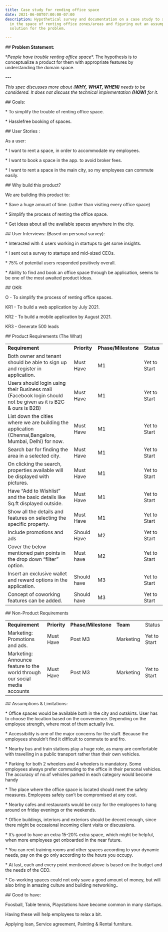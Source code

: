 ```yaml
---
title: Case study for rending office space
date: 2021-06-08T07:00:00-07:00
description: Hypothetical survey and documentation on a case study to solve the problems
  in the space of renting office zones/areas and figuring out an assumption based
  solution for the problem.

---
```

\## **Problem Statement:**

\**People have trouble renting office space**. The hypothesis is to conceptualize a product for them with appropriate features by understanding the domain space.

\---

_This spec discusses more about (**WHY,** **WHAT, WHEN)** needs to be considered. It does not discuss the technical implementation **(HOW)** for it._

\## Goals:

\*   To simplify the trouble of renting office space.

\*   Hasslefree booking of spaces.

\## User Stories :

As a user:

\*   I want to rent a space, in order to accommodate my employees.

\*   I want to book a space in the app. to avoid broker fees.

\*   I want to rent a space in the main city, so my employees can commute easily.

\## Why build this product?

We are building this product to:

\*   Save a huge amount of time. (rather than visiting every office space)

\*   Simplify the process of renting the office space.

\*   Get ideas about all the available spaces anywhere in the city.

\## User Interviews: (Based on personal survey):

\*   Interacted with 4 users working in startups to get some insights.

\*   I sent out a survey to startups and mid-sized CEOs.

\*   75% of potential users responded positively overall. 

\*   Ability to find and book an office space through be application, seems to be one of the most awaited product ideas.

\## OKR:

O - To simplify the process of renting office spaces.

KR1 - To build a web application by July 2021.

KR2 - To build a mobile application by August 2021.

KR3 - Generate 500 leads 

\## Product Requirements (The What)

<table>

  <tr>

   <td><strong>Requirement</strong>

   </td>

   <td><strong>Priority</strong>

   </td>

   <td><strong>Phase/Milestone</strong>

   </td>

   <td><strong>Status</strong>

   </td>

  </tr>

  <tr>

   <td>Both owner and tenant should be able to sign up and register in application.

   </td>

   <td>Must Have

   </td>

   <td>M1

   </td>

   <td>Yet to Start

   </td>

  </tr>

  <tr>

   <td>Users should login using their Business mail (Facebook login should not be given as it is B2C & ours is B2B)

   </td>

   <td>Must Have

   </td>

   <td>M1

   </td>

   <td>Yet to Start

   </td>

  </tr>

  <tr>

   <td>List down the cities where we are building the application (Chennai,Bangalore, Mumbai, Delhi) for now.

   </td>

   <td>Must Have

   </td>

   <td>M1

   </td>

   <td>Yet to Start

   </td>

  </tr>

  <tr>

   <td>Search bar for finding the area in a selected city.

   </td>

   <td>Must Have

   </td>

   <td>M1

   </td>

   <td>Yet to Start

   </td>

  </tr>

  <tr>

   <td>On clicking the search, properties available will be displayed with pictures. 

   </td>

   <td>Must Have

   </td>

   <td>M1

   </td>

   <td>Yet to Start

   </td>

  </tr>

  <tr>

   <td>Have “Add to Wishlist” and the basic details like Sq.ft displayed outside.

   </td>

   <td>Must Have

   </td>

   <td>M1

   </td>

   <td>Yet to Start

   </td>

  </tr>

  <tr>

   <td>Show all the details and features on selecting the specific property.

   </td>

   <td>Must Have

   </td>

   <td>M1

   </td>

   <td>Yet to Start

   </td>

  </tr>

  <tr>

   <td>Include promotions and ads

   </td>

   <td>Should Have

   </td>

   <td>M2

   </td>

   <td>Yet to Start

   </td>

  </tr>

  <tr>

   <td>Cover the below mentioned pain points in the drop down “filter” option.

   </td>

   <td>Must have

   </td>

   <td>M2

   </td>

   <td>Yet to Start

   </td>

  </tr>

  <tr>

   <td>Insert an exclusive wallet and reward options in the application.

   </td>

   <td>Should have

   </td>

   <td>M3

   </td>

   <td>Yet to Start

   </td>

  </tr>

  <tr>

   <td>Concept of coworking features can be added.

   </td>

   <td>Should have

   </td>

   <td>M3

   </td>

   <td>Yet to Start

   </td>

  </tr>

</table>

\## Non-Product Requirements

<table>

  <tr>

   <td><strong>Requirement</strong>

   </td>

   <td><strong>Priority</strong>

   </td>

   <td><strong>Phase/Milestone</strong>

   </td>

   <td><strong>Team</strong>

   </td>

   <td>Status

   </td>

  </tr>

  <tr>

   <td>Marketing: Promotions and ads.

   </td>

   <td>Must Have

   </td>

   <td>Post M3

   </td>

   <td>Marketing

   </td>

   <td>Yet to Start

   </td>

  </tr>

  <tr>

   <td>Marketing: Announce feature to the world through our social media accounts

   </td>

   <td>Must Have

   </td>

   <td>Post M3

   </td>

   <td>Marketing

   </td>

   <td>Yet to Start

   </td>

  </tr>

</table>

\## Assumptions & Limitations:

\*   Office spaces would be available both in the city and outskirts. User has to choose the location based on the convenience. Depending on the employee strength, where most of them actually live.

\*   Accessibility is one of the major concerns for the staff. Because the employees shouldn’t find it difficult to commute to and fro.

\*   Nearby bus and train stations play a huge role, as many are comfortable with travelling in a public transport rather than their own vehicles.

\*   Parking for both 2 wheelers and 4 wheelers is mandatory. Some employees always prefer commuting to the office in their personal vehicles. The accuracy of no.of vehicles parked in each category would become handy

\*   The place where the office space is located should meet the safety measures. Employees safety can’t be compromised at any cost. 

\*   Nearby cafes and restaurants would be cozy for the employees to hang around on friday evenings or the weekends.

\*   Office buildings, interiors and exteriors should be decent enough, since there might be occasional incoming client visits or discussions. 

\*   It’s good to have an extra 15-20% extra space, which might be helpful, when more employees get onboarded in the near future.

\*   You can rent training rooms and other spaces according to your dynamic needs, pay on the go only according to the hours you occupy. 

\*   At last, each and every point mentioned above is based on the budget and the needs of the CEO.

\*   Co-working spaces could not only save a good amount of money, but will also bring in amazing culture and building networking..

\## Good to have:

Foosball, Table tennis, Playstations have become common in many startups. 

Having these will help employees to relax a bit. 

Applying loan, Service agreement, Painting & Rental furniture.